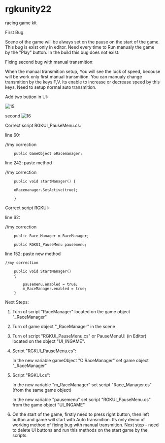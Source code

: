 # rgkunity22
 racing game kit
 
First Bug:

 Scene of the game will be always set on the pause on the start of the game. 
 This bug is exist only in editor. Need every time to Run manualy the game by the "Play" button. 
 In the build this bug does  not exist.

Fixing second bug with manual transmition:

When the manual transmition setup, You will see the luck of speed, becouse will be work
only first manual transmition. You can manualy change transmition by the keys F,V. 
Its enable to increase or decrease speed by this keys. Need to setup normal auto transmition.

 Add two button in UI:
 
![15](https://github.com/oneru230/rgkunity22/assets/171971032/9216983c-4017-4835-afb7-e306a96f4004)

second
![16](https://github.com/oneru230/rgkunity22/assets/171971032/b9f1f8f4-55e1-4793-93fb-89b60881f233)

Correct script RGKUI_PauseMenu.cs:

line 60:

//my correction

        public GameObject oRacemanager;
        
line 242: paste method

 //my correction
 
        public void startManager() {
        
        oRacemanager.SetActive(true);
        
        }

Correct script RGKUI:

line 62:

//my correction

        public Race_Manager m_RaceManager;
        
        public RGKUI_PauseMenu pausemenu;
        
line 152: paste new method

    //my correction
    
        public void StartManager() 
        {

            pausemenu.enabled = true;
            m_RaceManager.enabled = true;
        }

Next Steps:

1. Turn of script "RaceManager" located on the game object "_RaceManager"

2. Turn of game object "_RaceManager" in the scene

3. Turn of script "RGKUI_PauseMenu.cs" or PauseMenuUI (in Editor) located on the object "UI_INGAME".

4. Script "RGKUI_PauseMenu.cs":

   In the new variable gameObject "O RaceManager" set game object "_RaceManager"

5. Script "RGKUI.cs": 

   In the new variable "m_RaceManager" set script "Race_Manager.cs" (from the same game object)

   In the new variable "pausemenu" set script "RGKUI_PauseMenu.cs" from the game object "UI_INGAME"

6. On the start of the game, firstly need to press right button, then left button and game will start with Auto transmition. Its only demo of working method of fixing bug with manual transmition. Next step - need to delete UI buttons and run this methods on the start game by the scripts. 






